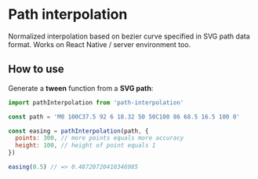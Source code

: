 # Path interpolation

Normalized interpolation based on bezier curve specified in SVG path data format. Works on React Native / server environment too.

## How to use

Generate a **tween** function from a **SVG path**:

```js
import pathInterpolation from 'path-interpolation'

const path = 'M0 100C37.5 92 6 18.32 50 50C100 86 68.5 16.5 100 0'

const easing = pathInterpolation(path, {
  points: 300, // more points equals more accuracy
  height: 100, // height of point equals 1
})

easing(0.5) // => 0.48720720410346985
```

